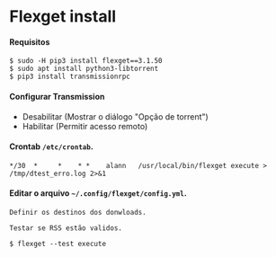 # Flexget install

#### Requisitos
```
$ sudo -H pip3 install flexget==3.1.50
$ sudo apt install python3-libtorrent
$ pip3 install transmissionrpc
```
#### Configurar Transmission

* Desabilitar (Mostrar o diálogo "Opção de torrent")
* Habilitar (Permitir acesso remoto)

#### Crontab `/etc/crontab`.
```
*/30  *     *    * *    alann   /usr/local/bin/flexget execute > /tmp/dtest_erro.log 2>&1
```

#### Editar o arquivo `~/.config/flexget/config.yml`.
```
Definir os destinos dos donwloads.

Testar se RSS estão validos.

$ flexget --test execute

```
